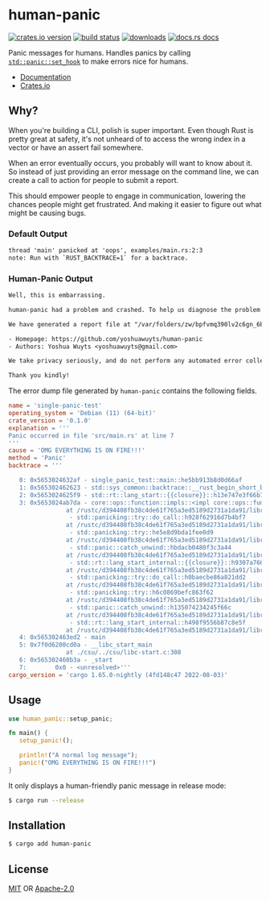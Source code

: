 # human-panic
[![crates.io version][1]][2] [![build status][3]][4]
[![downloads][5]][6] [![docs.rs docs][7]][8]

Panic messages for humans. Handles panics by calling
[`std::panic::set_hook`](https://doc.rust-lang.org/std/panic/fn.set_hook.html)
to make errors nice for humans.

- [Documentation][8]
- [Crates.io][2]

## Why?
When you're building a CLI, polish is super important. Even though Rust is
pretty great at safety, it's not unheard of to access the wrong index in a
vector or have an assert fail somewhere.

When an error eventually occurs, you probably will want to know about it. So
instead of just providing an error message on the command line, we can create a
call to action for people to submit a report.

This should empower people to engage in communication, lowering the chances
people might get frustrated. And making it easier to figure out what might be
causing bugs.

### Default Output

```txt
thread 'main' panicked at 'oops', examples/main.rs:2:3
note: Run with `RUST_BACKTRACE=1` for a backtrace.
```

### Human-Panic Output

```txt
Well, this is embarrassing.

human-panic had a problem and crashed. To help us diagnose the problem you can send us a crash report.

We have generated a report file at "/var/folders/zw/bpfvmq390lv2c6gn_6byyv0w0000gn/T/report-8351cad6-d2b5-4fe8-accd-1fcbf4538792.toml". Submit an issue or email with the subject of "human-panic Crash Report" and include the report as an attachment.

- Homepage: https://github.com/yoshuawuyts/human-panic
- Authors: Yoshua Wuyts <yoshuawuyts@gmail.com>

We take privacy seriously, and do not perform any automated error collection. In order to improve the software, we rely on people to submit reports.

Thank you kindly!
```

The error dump file generated by `human-panic` contains the following fields.

```toml
name = 'single-panic-test'
operating_system = 'Debian (11) (64-bit)'
crate_version = '0.1.0'
explanation = '''
Panic occurred in file 'src/main.rs' at line 7
'''
cause = 'OMG EVERYTHING IS ON FIRE!!!'
method = 'Panic'
backtrace = '''

   0: 0x5653024632af - single_panic_test::main::he5bb913b8d0d66af
   1: 0x565302462623 - std::sys_common::backtrace::__rust_begin_short_backtrace::hd30268eb783a3896
   2: 0x5653024625f9 - std::rt::lang_start::{{closure}}::h13e747e3f66b7484
   3: 0x5653024ab7da - core::ops::function::impls::<impl core::ops::function::FnOnce<A> for &F>::call_once::h02e5de65baee3e0a
                at /rustc/d394408fb38c4de61f765a3ed5189d2731a1da91/library/core/src/ops/function.rs:280
                 - std::panicking::try::do_call::h928f62916d7b4bf7
                at /rustc/d394408fb38c4de61f765a3ed5189d2731a1da91/library/std/src/panicking.rs:492
                 - std::panicking::try::he5e8d9bda1fee0d9
                at /rustc/d394408fb38c4de61f765a3ed5189d2731a1da91/library/std/src/panicking.rs:456
                 - std::panic::catch_unwind::hbdacb0480f3c3a44
                at /rustc/d394408fb38c4de61f765a3ed5189d2731a1da91/library/std/src/panic.rs:137
                 - std::rt::lang_start_internal::{{closure}}::h9307a76627b54f4f
                at /rustc/d394408fb38c4de61f765a3ed5189d2731a1da91/library/std/src/rt.rs:128
                 - std::panicking::try::do_call::h0baecbe86a821dd2
                at /rustc/d394408fb38c4de61f765a3ed5189d2731a1da91/library/std/src/panicking.rs:492
                 - std::panicking::try::h6c0869befc863f62
                at /rustc/d394408fb38c4de61f765a3ed5189d2731a1da91/library/std/src/panicking.rs:456
                 - std::panic::catch_unwind::h135074234245f66c
                at /rustc/d394408fb38c4de61f765a3ed5189d2731a1da91/library/std/src/panic.rs:137
                 - std::rt::lang_start_internal::h498f9556b87c8e5f
                at /rustc/d394408fb38c4de61f765a3ed5189d2731a1da91/library/std/src/rt.rs:128
   4: 0x565302463ed2 - main
   5: 0x7f0d6200cd0a - __libc_start_main
                at ./csu/../csu/libc-start.c:308
   6: 0x565302460b3a - _start
   7:        0x0 - <unresolved>'''
cargo_version = 'cargo 1.65.0-nightly (4fd148c47 2022-08-03)'
```

## Usage

```rust no_run
use human_panic::setup_panic;

fn main() {
   setup_panic!();

   println!("A normal log message");
   panic!("OMG EVERYTHING IS ON FIRE!!!")
}
```

It only displays a human-friendly panic message in release mode:

```sh
$ cargo run --release
```

## Installation

```sh
$ cargo add human-panic
```

## License
[MIT](./LICENSE-MIT) OR [Apache-2.0](./LICENSE-APACHE)

[1]: https://img.shields.io/crates/v/human-panic.svg?style=flat-square
[2]: https://crates.io/crates/human-panic
[3]: https://img.shields.io/travis/rust-cli/human-panic.svg?style=flat-square
[4]: https://travis-ci.org/rust-cli/human-panic
[5]: https://img.shields.io/crates/d/human-panic.svg?style=flat-square
[6]: https://crates.io/crates/human-panic
[7]: https://docs.rs/human-panic/badge.svg
[8]: https://docs.rs/human-panic
